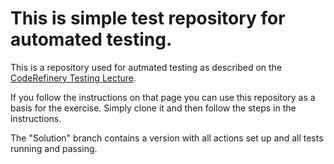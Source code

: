 # This is simple test repository for automated testing.

This is a repository used for autmated testing as described on the [CodeRefinery Testing Lecture](https://coderefinery.github.io/testing/continuous-integration/).

If you follow the instructions on that page you can use this repository as a basis for the exercise. Simply clone it and then follow the steps in the instructions.

The "Solution" branch contains a version with all actions set up and all tests running and passing.
